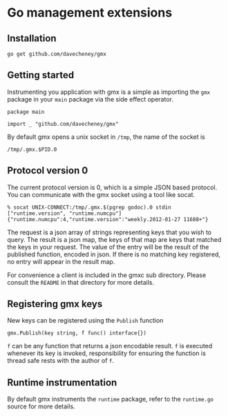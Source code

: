 # Go management extensions

## Installation
  
	go get github.com/davecheney/gmx

## Getting started

Instrumenting you application with gmx is a simple as importing the `gmx` package in your `main` package via the side effect operator.

	package main

	import _ "github.com/davecheney/gmx"

By default gmx opens a unix socket in `/tmp`, the name of the socket is

	/tmp/.gmx.$PID.0

## Protocol version 0

The current protocol version is 0, which is a simple JSON based protocol. You can communicate with the gmx socket using a tool like socat.

	% socat UNIX-CONNECT:/tmp/.gmx.$(pgrep godoc).0 stdin
	["runtime.version", "runtime.numcpu"]
	{"runtime.numcpu":4,"runtime.version":"weekly.2012-01-27 11688+"}
     
The request is a json array of strings representing keys that you wish to query. The result is a json map, the keys of that map are keys that matched the keys in your request. The value of the entry will be the result of the published function, encoded in json. If there is no matching key registered, no entry will appear in the result map.

For convenience a client is included in the gmxc sub directory. Please consult the `README` in that directory for more details.

## Registering gmx keys

New keys can be registered using the `Publish` function

	gmx.Publish(key string, f func() interface{})

`f` can be any function that returns a json encodable result. `f` is executed whenever its key is invoked, responsibility for ensuring the function is thread safe rests with the author of `f`.

## Runtime instrumentation

By default gmx instruments the `runtime` package, refer to the `runtime.go` source for more details.
